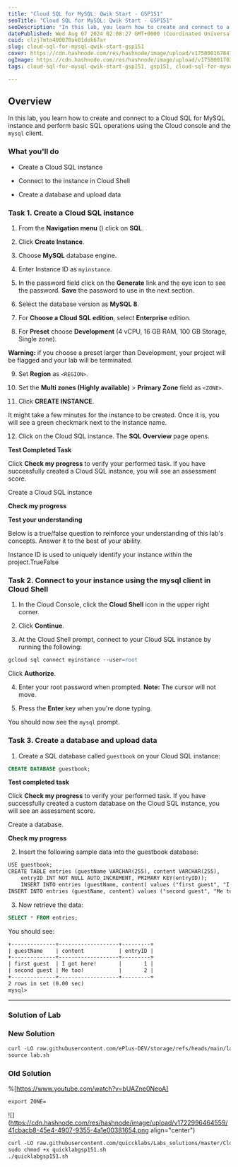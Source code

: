 ```yaml
---
title: "Cloud SQL for MySQL: Qwik Start - GSP151"
seoTitle: "Cloud SQL for MySQL: Qwik Start - GSP151"
seoDescription: "In this lab, you learn how to create and connect to a Cloud SQL for MySQL instance and perform basic SQL operations using the Cloud console and the mysql cl"
datePublished: Wed Aug 07 2024 02:08:27 GMT+0000 (Coordinated Universal Time)
cuid: clzj7mto400070ak01dok67ar
slug: cloud-sql-for-mysql-qwik-start-gsp151
cover: https://cdn.hashnode.com/res/hashnode/image/upload/v1758001678478/22d9c733-31cb-491a-b3c8-658546b6ab5e.png
ogImage: https://cdn.hashnode.com/res/hashnode/image/upload/v1758001703754/52524eb4-69a7-4c84-8bfe-57f7d36356cf.png
tags: cloud-sql-for-mysql-qwik-start-gsp151, gsp151, cloud-sql-for-mysql

---
```


## **Overview**

In this lab, you learn how to create and connect to a Cloud SQL for MySQL instance and perform basic SQL operations using the Cloud console and the `mysql` client.

### What you'll do

* Create a Cloud SQL instance
    
* Connect to the instance in Cloud Shell
    
* Create a database and upload data
    

### **Task 1. Create a Cloud SQL instance**

1. From the **Navigation menu** () click on **SQL**.
    
2. Click **Create Instance**.
    
3. Choose **MySQL** database engine.
    
4. Enter Instance ID as `myinstance`.
    
5. In the password field click on the **Generate** link and the eye icon to see the password. **Save** the password to use in the next section.
    
6. Select the database version as **MySQL 8**.
    
7. For **Choose a Cloud SQL edition**, select **Enterprise** edition.
    
8. For **Preset** choose **Development** (4 vCPU, 16 GB RAM, 100 GB Storage, Single zone).
    

**Warning:** if you choose a preset larger than Development, your project will be flagged and your lab will be terminated.

9. Set **Region** as `<REGION>`.
    
10. Set the **Multi zones (Highly available)** &gt; **Primary Zone** field as `<ZONE>`.
    
11. Click **CREATE INSTANCE**.
    

It might take a few minutes for the instance to be created. Once it is, you will see a green checkmark next to the instance name.

12. Click on the Cloud SQL instance. The **SQL Overview** page opens.
    

**Test Completed Task**

Click **Check my progress** to verify your performed task. If you have successfully created a Cloud SQL instance, you will see an assessment score.

Create a Cloud SQL instance

**Check my progress**

**Test your understanding**

Below is a true/false question to reinforce your understanding of this lab's concepts. Answer it to the best of your ability.

Instance ID is used to uniquely identify your instance within the project.TrueFalse

### **Task 2. Connect to your instance using the mysql client in Cloud Shell**

1. In the Cloud Console, click the **Cloud Shell** icon in the upper right corner.
    

2. Click **Continue**.
    
3. At the Cloud Shell prompt, connect to your Cloud SQL instance by running the following:
    

```apache
gcloud sql connect myinstance --user=root
```

Click **Authorize**.

4. Enter your root password when prompted. **Note:** The cursor will not move.
    
5. Press the **Enter** key when you're done typing.
    

You should now see the `mysql` prompt.

### **Task 3. Create a database and upload data**

1. Create a SQL database called `guestbook` on your Cloud SQL instance:
    

```sql
CREATE DATABASE guestbook;
```

**Test completed task**

Click **Check my progress** to verify your performed task. If you have successfully created a custom database on the Cloud SQL instance, you will see an assessment score.

Create a database.

**Check my progress**

2. Insert the following sample data into the guestbook database:
    

```apache
USE guestbook;
CREATE TABLE entries (guestName VARCHAR(255), content VARCHAR(255),
    entryID INT NOT NULL AUTO_INCREMENT, PRIMARY KEY(entryID));
    INSERT INTO entries (guestName, content) values ("first guest", "I got here!");
INSERT INTO entries (guestName, content) values ("second guest", "Me too!");
```

3. Now retrieve the data:
    

```sql
SELECT * FROM entries;
```

You should see:

```apache
+--------------+-------------------+---------+
| guestName    | content           | entryID |
+--------------+-------------------+---------+
| first guest  | I got here!       |       1 |
| second guest | Me too!           |       2 |
+--------------+-------------------+---------+
2 rows in set (0.00 sec)
mysql>
```

---

### Solution of Lab

### New Solution

```apache
curl -LO raw.githubusercontent.com/ePlus-DEV/storage/refs/heads/main/labs/GSP151/lab.sh
source lab.sh
```

### Old Solution

%[https://www.youtube.com/watch?v=bUAZne0NeoA] 

```apache
export ZONE=
```

![](https://cdn.hashnode.com/res/hashnode/image/upload/v1722996464559/41cbacb8-45e4-4907-9355-4a1e00381654.png align="center")

```apache
curl -LO raw.githubusercontent.com/quiccklabs/Labs_solutions/master/Cloud%20SQL%20for%20MySQL%20Qwik%20Start/quicklabgsp151.sh
sudo chmod +x quicklabgsp151.sh
./quicklabgsp151.sh
```